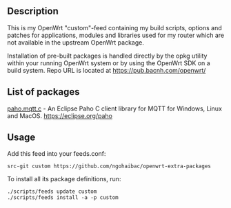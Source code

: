 ## Description

This is my OpenWrt "custom"-feed containing my build scripts, options and patches for applications, modules and libraries used for my router which are not available in the upstream OpenWrt package.

Installation of pre-built packages is handled directly by the opkg utility within your running OpenWrt system or by using the OpenWrt SDK on a build system. Repo URL is located at https://pub.bacnh.com/openwrt/

## List of packages

[paho.mqtt.c](libs/paho.mqtt.c) - An Eclipse Paho C client library for MQTT for Windows, Linux and MacOS. https://eclipse.org/paho

## Usage

Add this feed into your feeds.conf:
```
src-git custom https://github.com/ngohaibac/openwrt-extra-packages
```

To install all its package definitions, run:

```
./scripts/feeds update custom
./scripts/feeds install -a -p custom
```